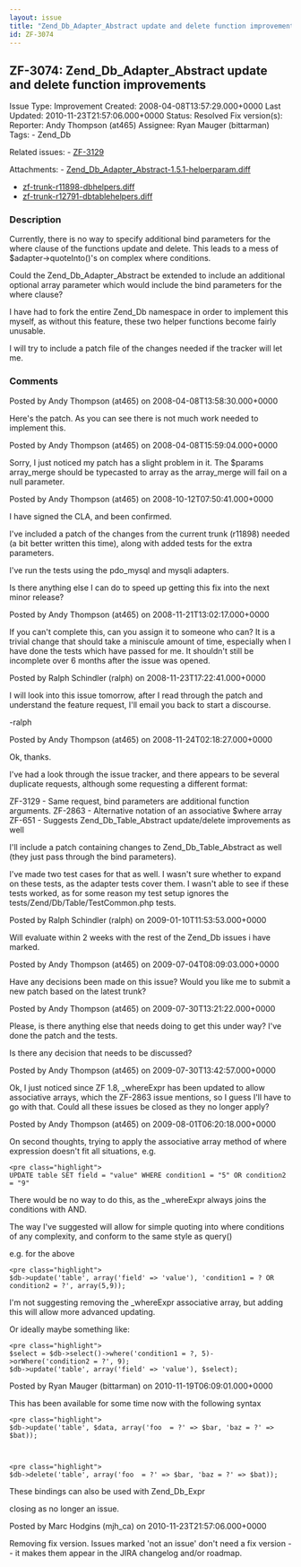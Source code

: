 ```yaml
---
layout: issue
title: "Zend_Db_Adapter_Abstract update and delete function improvements"
id: ZF-3074
---
```


ZF-3074: Zend\_Db\_Adapter\_Abstract update and delete function improvements
----------------------------------------------------------------------------

 Issue Type: Improvement Created: 2008-04-08T13:57:29.000+0000 Last Updated: 2010-11-23T21:57:06.000+0000 Status: Resolved Fix version(s): 
 Reporter:  Andy Thompson (at465)  Assignee:  Ryan Mauger (bittarman)  Tags: - Zend\_Db
 
 Related issues: - [ZF-3129](/issues/browse/ZF-3129)
 
 Attachments: - [Zend\_Db\_Adapter\_Abstract-1.5.1-helperparam.diff](/issues/secure/attachment/11213/Zend_Db_Adapter_Abstract-1.5.1-helperparam.diff)
- [zf-trunk-r11898-dbhelpers.diff](/issues/secure/attachment/11579/zf-trunk-r11898-dbhelpers.diff)
- [zf-trunk-r12791-dbtablehelpers.diff](/issues/secure/attachment/11654/zf-trunk-r12791-dbtablehelpers.diff)
 
### Description

Currently, there is no way to specify additional bind parameters for the where clause of the functions update and delete. This leads to a mess of $adapter->quoteInto()'s on complex where conditions.

Could the Zend\_Db\_Adapter\_Abstract be extended to include an additional optional array parameter which would include the bind parameters for the where clause?

I have had to fork the entire Zend\_Db namespace in order to implement this myself, as without this feature, these two helper functions become fairly unusable.

I will try to include a patch file of the changes needed if the tracker will let me.

 

 

### Comments

Posted by Andy Thompson (at465) on 2008-04-08T13:58:30.000+0000

Here's the patch. As you can see there is not much work needed to implement this.

 

 

Posted by Andy Thompson (at465) on 2008-04-08T15:59:04.000+0000

Sorry, I just noticed my patch has a slight problem in it. The $params array\_merge should be typecasted to array as the array\_merge will fail on a null parameter.

 

 

Posted by Andy Thompson (at465) on 2008-10-12T07:50:41.000+0000

I have signed the CLA, and been confirmed.

I've included a patch of the changes from the current trunk (r11898) needed (a bit better written this time), along with added tests for the extra parameters.

I've run the tests using the pdo\_mysql and mysqli adapters.

Is there anything else I can do to speed up getting this fix into the next minor release?

 

 

Posted by Andy Thompson (at465) on 2008-11-21T13:02:17.000+0000

If you can't complete this, can you assign it to someone who can? It is a trivial change that should take a miniscule amount of time, especially when I have done the tests which have passed for me. It shouldn't still be incomplete over 6 months after the issue was opened.

 

 

Posted by Ralph Schindler (ralph) on 2008-11-23T17:22:41.000+0000

I will look into this issue tomorrow, after I read through the patch and understand the feature request, I'll email you back to start a discourse.

-ralph

 

 

Posted by Andy Thompson (at465) on 2008-11-24T02:18:27.000+0000

Ok, thanks.

I've had a look through the issue tracker, and there appears to be several duplicate requests, although some requesting a different format:

ZF-3129 - Same request, bind parameters are additional function arguments. ZF-2863 - Alternative notation of an associative $where array ZF-651 - Suggests Zend\_Db\_Table\_Abstract update/delete improvements as well

I'll include a patch containing changes to Zend\_Db\_Table\_Abstract as well (they just pass through the bind parameters).

I've made two test cases for that as well. I wasn't sure whether to expand on these tests, as the adapter tests cover them. I wasn't able to see if these tests worked, as for some reason my test setup ignores the tests/Zend/Db/Table/TestCommon.php tests.

 

 

Posted by Ralph Schindler (ralph) on 2009-01-10T11:53:53.000+0000

Will evaluate within 2 weeks with the rest of the Zend\_Db issues i have marked.

 

 

Posted by Andy Thompson (at465) on 2009-07-04T08:09:03.000+0000

Have any decisions been made on this issue? Would you like me to submit a new patch based on the latest trunk?

 

 

Posted by Andy Thompson (at465) on 2009-07-30T13:21:22.000+0000

Please, is there anything else that needs doing to get this under way? I've done the patch and the tests.

Is there any decision that needs to be discussed?

 

 

Posted by Andy Thompson (at465) on 2009-07-30T13:42:57.000+0000

Ok, I just noticed since ZF 1.8, \_whereExpr has been updated to allow associative arrays, which the ZF-2863 issue mentions, so I guess I'll have to go with that. Could all these issues be closed as they no longer apply?

 

 

Posted by Andy Thompson (at465) on 2009-08-01T06:20:18.000+0000

On second thoughts, trying to apply the associative array method of where expression doesn't fit all situations, e.g.

 
    <pre class="highlight">
    UPDATE table SET field = "value" WHERE condition1 = "5" OR condition2 = "9"


There would be no way to do this, as the \_whereExpr always joins the conditions with AND.

The way I've suggested will allow for simple quoting into where conditions of any complexity, and conform to the same style as query()

e.g. for the above

 
    <pre class="highlight">
    $db->update('table', array('field' => 'value'), 'condition1 = ? OR condition2 = ?', array(5,9));


I'm not suggesting removing the \_whereExpr associative array, but adding this will allow more advanced updating.

Or ideally maybe something like:

 
    <pre class="highlight">
    $select = $db->select()->where('condition1 = ?, 5)->orWhere('condition2 = ?', 9);
    $db->update('table', array('field' => 'value'), $select);


 

 

Posted by Ryan Mauger (bittarman) on 2010-11-19T06:09:01.000+0000

This has been available for some time now with the following syntax

 
    <pre class="highlight">
    $db->update('table', $data, array('foo  = ?' => $bar, 'baz = ?' => $bat));


 
    <pre class="highlight">
    $db->delete('table', array('foo  = ?' => $bar, 'baz = ?' => $bat));


These bindings can also be used with Zend\_Db\_Expr

closing as no longer an issue.

 

 

Posted by Marc Hodgins (mjh\_ca) on 2010-11-23T21:57:06.000+0000

Removing fix version. Issues marked 'not an issue' don't need a fix version -- it makes them appear in the JIRA changelog and/or roadmap.

 

 